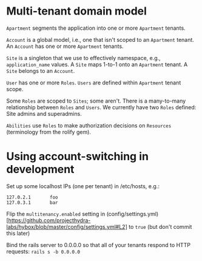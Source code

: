 # Multi-tenant domain model

`Apartment` segments the application into one or more `Apartment` tenants.

`Account` is a global model, i.e., one that isn't scoped to an `Apartment` tenant. An `Account` has one or more `Apartment` tenants.

`Site` is a singleton that we use to effectively namespace, e.g., `application_name` values. A `Site` maps 1-to-1 onto an `Apartment` tenant. A `Site` belongs to an `Account`.

`User` has one or more `Roles`. `Users` are defined within `Apartment` tenant scope.

Some `Roles` are scoped to `Sites`; some aren't. There is a many-to-many relationship between `Roles` and `Users`. We currently have two `Roles` defined: Site admins and superadmins.

`Abilities` use `Roles` to make authorization decisions on `Resources` (terminology from the rolify gem).

# Using account-switching in development

Set up some localhost IPs (one per tenant) in /etc/hosts, e.g.:

```
127.0.2.1       foo
127.0.3.1       bar
```

Flip the `multitenancy.enabled` setting in (config/settings.yml)[https://github.com/projecthydra-labs/hybox/blob/master/config/settings.yml#L2] to `true` (but don't commit this later)

Bind the rails server to 0.0.0.0 so that all of your tenants respond to HTTP requests: `rails s -b 0.0.0.0` 

